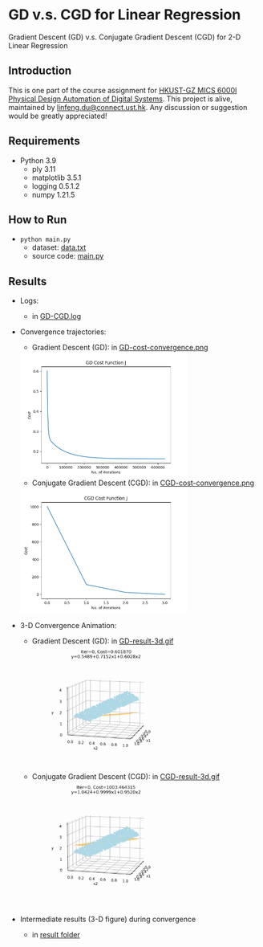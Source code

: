 # GD v.s. CGD for Linear Regression
Gradient Descent (GD) v.s. Conjugate Gradient Descent (CGD) for 2-D Linear Regression

## Introduction
This is one part of the course assignment for [HKUST-GZ MICS 6000I Physical Design Automation of Digital Systems](https://yuzhe630.github.io/teaching/2022-fall.html). This project is alive, maintained by <linfeng.du@connect.ust.hk>. Any discussion or suggestion would be greatly appreciated!

## Requirements
* Python 3.9
    * ply 3.11
    * matplotlib 3.5.1
    * logging 0.5.1.2
    * numpy 1.21.5

## How to Run
* `python main.py`
    * dataset: [data.txt](./data.txt)
    * source code: [main.py](./main.py)

## Results
* Logs:
    * in [GD-CGD.log](./GD-CGD.log)
* Convergence trajectories:
    * Gradient Descent (GD): in [GD-cost-convergence.png](./GD-cost-convergence.png)
    <img src="GD-cost-convergence.png" height="250"/>

    * Conjugate Gradient Descent (CGD): in [CGD-cost-convergence.png](./CGD-cost-convergence.png)
    <img src="CGD-cost-convergence.png" height="250"/>

* 3-D Convergence Animation:
    * Gradient Descent (GD): in [GD-result-3d.gif](./GD-result-3d.gif)
    <img src="GD-result-3d.gif" height="250"/>

    * Conjugate Gradient Descent (CGD): in [CGD-result-3d.gif](./CGD-result-3d.gif)
    <img src="CGD-result-3d.gif" height="250"/>

* Intermediate results (3-D figure) during convergence
    * in [result folder](./result/)